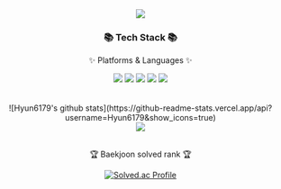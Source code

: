 <div align=center>
	<img src="https://capsule-render.vercel.app/api?type=waving&color=auto&height=200&section=header&text=HyunMin's%20github&fontSize=90" />	
</div>
<div align="center">
	<h3>📚 Tech Stack 📚</h3>
	<p>✨ Platforms & Languages ✨</p>
</div>
<div align="center">
	<img src="https://img.shields.io/badge/Java-007396?style=flat&logo=Conda-Forge&logoColor=white" />
	<img src="https://img.shields.io/badge/HTML5-E34F26?style=flat&logo=HTML5&logoColor=white" />
	<img src="https://img.shields.io/badge/CSS3-1572B6?style=flat&logo=CSS3&logoColor=white" />
	<img src="https://img.shields.io/badge/JavaScript-F7DF1E?style=flat&logo=JavaScript&logoColor=white" />
  <img src="https://img.shields.io/badge/C++-00599C?style=flat&logo=C++&logoColor=white" />
</div>
<br>
<div align=center>
	<br>
	![Hyun6179's github stats](https://github-readme-stats.vercel.app/api?username=Hyun6179&show_icons=true)
	<br>
	<img src="https://github-readme-stats.vercel.app/api?username=lhm6179&show_icons=true"/>
	<br>
	<br>
<p>🏆 Baekjoon solved rank 🏆</p>
	
[![Solved.ac Profile](http://mazassumnida.wtf/api/v2/generate_badge?boj=lhm6179)](https://solved.ac/lhm6179)
</div>
